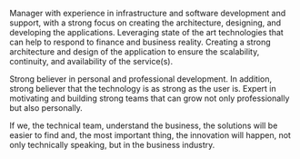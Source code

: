 Manager with experience in infrastructure and software development and support, with a strong focus on creating the architecture, designing, and developing the applications. Leveraging state of the art technologies that can help to respond to finance and business reality. Creating a strong architecture and design of the application to ensure the scalability, continuity, and availability of the service(s).

Strong believer in personal and professional development. In addition, strong believer that the technology is as strong as the user is. Expert in motivating and building strong teams that can grow not only professionally but also personally.

If we, the technical team, understand the business, the solutions will be easier to find and, the most important thing, the innovation will happen, not only technically speaking, but in the business industry.
